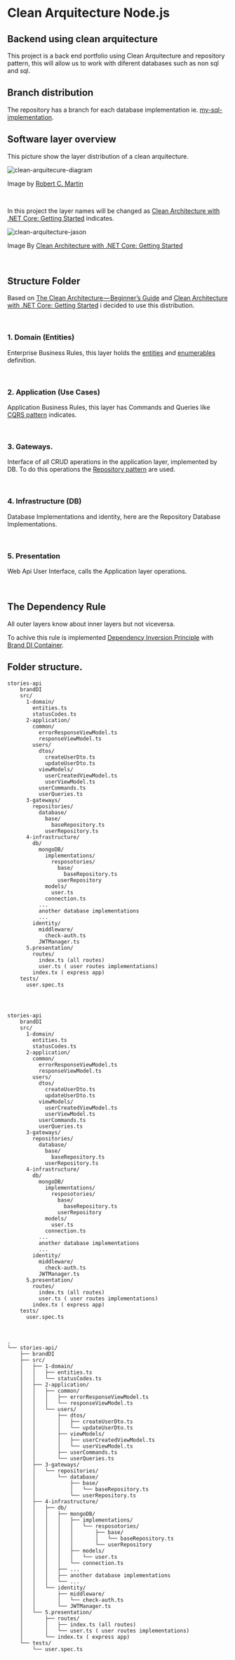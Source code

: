 # Clean Arquitecture Node.js

## Backend using clean arquitecture

This project is a back end portfolio using Clean Arquitecture and repository pattern, this will allow us to work with diferent databases such as non sql and sql.

## Branch distribution

The repository has a branch for each database implementation ie. [my-sql-implementation](https://github.com/oscar-dlth/movies-api/tree/my-sql-implementation).

## Software layer overview

This picture show the layer distribution of a clean arquitecture.

![clean-arquitecure-diagram]

[clean-arquitecure-diagram]: https://blog.cleancoder.com/uncle-bob/images/2012-08-13-the-clean-architecture/CleanArchitecture.jpg
Image by [Robert C. Martin](https://blog.cleancoder.com/uncle-bob/2012/08/13/the-clean-architecture.html)

</br>

In this project the layer names will be changed as [Clean Architecture with .NET Core: Getting Started](https://jasontaylor.dev/clean-architecture-getting-started/) indicates.

![clean-arquitecture-jason]

[clean-arquitecture-jason]: https://miro.medium.com/max/640/0*GaN7k4lcnYOOJUUs

Image By [Clean Architecture with .NET Core: Getting Started](https://jasontaylor.dev/clean-architecture-getting-started/)

<br>


## Structure Folder

Based on [The Clean Architecture — Beginner’s Guide](https://betterprogramming.pub/the-clean-architecture-beginners-guide-e4b7058c1165) and [Clean Architecture with .NET Core: Getting Started](https://jasontaylor.dev/clean-architecture-getting-started/) i decided to use this distribution.

<br>

### 1. Domain (Entities)

Enterprise Business Rules, this layer holds the <u>entities</u> and <u>enumerables</u> definition.

<br>


### 2. Application (Use Cases)

Application Business Rules, this layer has Commands and Queries like  [CQRS pattern](https://martinfowler.com/bliki/CQRS.html) indicates.

<br>


### 3. Gateways.
Interface of all CRUD aperations in the application layer, implemented by DB. To do this operations the [Repository pattern](https://medium.com/@pererikbergman/repository-design-pattern-e28c0f3e4a30) are used.

<br>


### 4. Infrastructure (DB)
Database Implementations and identity, here are the Repository Database Implementations.

<br>


### 5. Presentation
Web Api User Interface, calls the Application layer operations.

<br>



## The Dependency Rule 
All outer layers know about inner layers but not viceversa.

To achive this rule is implemented [Dependency Inversion Principle](https://es.wikipedia.org/wiki/Principio_de_inversi%C3%B3n_de_la_dependencia) with [Brand DI Container](https://brandi.js.org/).


## Folder structure.

```
stories-api
    brandDI
    src/
      1-domain/
        entities.ts
        statusCodes.ts
      2-application/
        common/
          errorResponseViewModel.ts
          responseViewModel.ts
        users/
          dtos/
            createUserDto.ts
            updateUserDto.ts
          viewModels/
            userCreatedViewModel.ts
            userViewModel.ts  
          userCommands.ts
          userQueries.ts
      3-gateways/
        repositories/
          database/
            base/
              baseRepository.ts
            userRepository.ts
      4-infrastructure/
        db/
          mongoDB/
            implementations/
              resposotories/
                base/
                  baseRepository.ts
                userRepository
            models/
              user.ts
            connection.ts
          ...
          another database implementations
          ...
        identity/
          middleware/
            check-auth.ts
          JWTManager.ts
      5.presentation/
        routes/
          index.ts (all routes)
          user.ts ( user routes implementations)
        index.tx ( express app)
    tests/
      user.spec.ts
            
                  
        

stories-api
    brandDI
    src/
      1-domain/
        entities.ts
        statusCodes.ts
      2-application/
        common/
          errorResponseViewModel.ts
          responseViewModel.ts
        users/
          dtos/
            createUserDto.ts
            updateUserDto.ts
          viewModels/
            userCreatedViewModel.ts
            userViewModel.ts  
          userCommands.ts
          userQueries.ts
      3-gateways/
        repositories/
          database/
            base/
              baseRepository.ts
            userRepository.ts
      4-infrastructure/
        db/
          mongoDB/
            implementations/
              resposotories/
                base/
                  baseRepository.ts
                userRepository
            models/
              user.ts
            connection.ts
          ...
          another database implementations
          ...
        identity/
          middleware/
            check-auth.ts
          JWTManager.ts
      5.presentation/
        routes/
          index.ts (all routes)
          user.ts ( user routes implementations)
        index.tx ( express app)
    tests/
      user.spec.ts
            
                  
        
.
└── stories-api/
    ├── brandDI
    ├── src/
    │   ├── 1-domain/
    │   │   ├── entities.ts
    │   │   └── statusCodes.ts
    │   ├── 2-application/
    │   │   ├── common/
    │   │   │   ├── errorResponseViewModel.ts
    │   │   │   └── responseViewModel.ts
    │   │   └── users/
    │   │       ├── dtos/
    │   │       │   ├── createUserDto.ts
    │   │       │   └── updateUserDto.ts
    │   │       ├── viewModels/
    │   │       │   ├── userCreatedViewModel.ts
    │   │       │   └── userViewModel.ts  
    │   │       ├── userCommands.ts
    │   │       └── userQueries.ts
    │   ├── 3-gateways/
    │   │   └── repositories/
    │   │       └── database/
    │   │           ├── base/
    │   │           │   └── baseRepository.ts
    │   │           └── userRepository.ts
    │   ├── 4-infrastructure/
    │   │   ├── db/
    │   │   │   ├── mongoDB/
    │   │   │   │   ├── implementations/
    │   │   │   │   │   └── resposotories/
    │   │   │   │   │       ├── base/
    │   │   │   │   │       │   └── baseRepository.ts
    │   │   │   │   │       └── userRepository
    │   │   │   │   ├── models/
    │   │   │   │   │   └── user.ts
    │   │   │   │   └── connection.ts
    │   │   │   ├── ...
    │   │   │   ├── another database implementations
    │   │   │   └── ...
    │   │   └── identity/
    │   │       ├── middleware/
    │   │       │   └── check-auth.ts
    │   │       └── JWTManager.ts
    │   └── 5.presentation/
    │       ├── routes/
    │       │   ├── index.ts (all routes)
    │       │   └── user.ts ( user routes implementations)
    │       └── index.tx ( express app)
    └── tests/
        └── user.spec.ts
```

